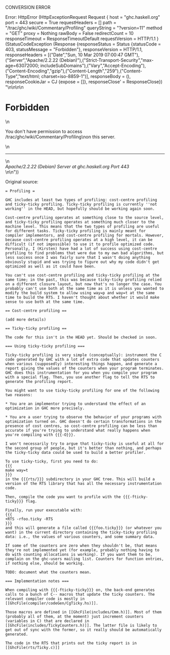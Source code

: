 CONVERSION ERROR

Error: HttpError (HttpExceptionRequest Request {
  host                 = "ghc.haskell.org"
  port                 = 443
  secure               = True
  requestHeaders       = []
  path                 = "/trac/ghc/wiki/Commentary/Profiling"
  queryString          = "?version=11"
  method               = "GET"
  proxy                = Nothing
  rawBody              = False
  redirectCount        = 10
  responseTimeout      = ResponseTimeoutDefault
  requestVersion       = HTTP/1.1
}
 (StatusCodeException (Response {responseStatus = Status {statusCode = 403, statusMessage = "Forbidden"}, responseVersion = HTTP/1.1, responseHeaders = [("Date","Sun, 10 Mar 2019 07:00:47 GMT"),("Server","Apache/2.2.22 (Debian)"),("Strict-Transport-Security","max-age=63072000; includeSubDomains"),("Vary","Accept-Encoding"),("Content-Encoding","gzip"),("Content-Length","259"),("Content-Type","text/html; charset=iso-8859-1")], responseBody = (), responseCookieJar = CJ {expose = []}, responseClose' = ResponseClose}) "<!DOCTYPE HTML PUBLIC \"-//IETF//DTD HTML 2.0//EN\">\n<html><head>\n<title>403 Forbidden</title>\n</head><body>\n<h1>Forbidden</h1>\n<p>You don't have permission to access /trac/ghc/wiki/Commentary/Profiling\non this server.</p>\n<hr>\n<address>Apache/2.2.22 (Debian) Server at ghc.haskell.org Port 443</address>\n</body></html>\n"))

Original source:

```trac
= Profiling =

GHC includes at least two types of profiling: cost-centre profiling and ticky-ticky profiling. Ticky-ticky profiling is currently ''not working'' in the HEAD, but hopefully should be working again soon.

Cost-centre profiling operates at something close to the source level, and ticky-ticky profiling operates at something much closer to the machine level. This means that the two types of profiling are useful for different tasks. Ticky-ticky profiling is mainly meant for compiler implementors, and cost-centre profiling for mortals. However, because cost-centre profiling operates at a high level, it can be difficult (if not impossible) to use it to profile optimized code. Personally, I (Kirsten) have had a lot of success using cost-centre profiling to find problems that were due to my own bad algorithms, but less success once I was fairly sure that I wasn't doing anything obviously stupid and was trying to figure out why my code didn't get optimized as well as it could have been.

You can't use cost-centre profiling and ticky-ticky profiling at the same time; in the past, this was because ticky-ticky profiling relied on a different closure layout, but now that's no longer the case. You probably can't use both at the same time as it is unless you wanted to modify the build system to allow using way=p and way=t at the same time to build the RTS. I haven't thought about whether it would make sense to use both at the same time. 

== Cost-centre profiling ==

(add more details)

== Ticky-ticky profiling == 

The code for this isn't in the HEAD yet. Should be checked in soon.

=== Using ticky-ticky profiling ===

Ticky-ticky profiling is very simple (conceptually): instrument the C code generated by GHC with a lot of extra code that updates counters when various (supposedly) interesting things happen, and generate a report giving the values of the counters when your program terminates. GHC does this instrumentation for you when you compile your program with a special flag. Then, you use another flag to tell the RTS to generate the profiling report. 

You might want to use ticky-ticky profiling for one of the following two reasons: 

* You are an implementor trying to understand the effect of an optimization in GHC more precisely.

* You are a user trying to observe the behavior of your programs with optimization turned on. GHC doesn't do certain transformations in the presence of cost centres, so cost-centre profiling can be less than accurate if you're trying to understand what really happens when you're compiling with {{{-O}}}.

I won't necessarily try to argue that ticky-ticky is useful at all for the second group of people, but it's better than nothing, and perhaps the ticky-ticky data could be used to build a better profiler. 

To use ticky-ticky, first you need to do:
{{{
make way=t
}}}
in the {{{rts/}}} subdirectory in your GHC tree. This will build a version of the RTS library that has all the necessary instrumentation code.

Then, compile the code you want to profile with the {{{-fticky-ticky}}} flag.

Finally, run your executable with:
{{{
+RTS -rfoo.ticky -RTS
}}}
and this will generate a file called {{{foo.ticky}}} (or whatever you want) in the current directory containing the ticky-ticky profiling data: i.e., the values of various counters, and some summary data. 

If some of the counters are zero when they shouldn't be, that means they're not implemented yet (for example, probably nothing having to do with counting allocations is working). If you want them to be, complain on the ghc-users mailing list. Counters for function entries, if nothing else, should be working.

TODO: document what the counters mean.

=== Implementation notes ===

When compiling with {{{-fticky-ticky}}} on, the back-end generates calls to a bunch of C-- macros that update the ticky counters. The relevant compiler code is mostly in [[GhcFile(compiler/codeGen/CgTicky.hs)]].

Those macros are defined in [[GhcFile(includes/Cmm.h)]]. Most of them (probably all of them, at the moment) just increment counters (variables in C) that are declared in [[GhcFile(includes/TickyCounters.h)]]. The latter file is likely to get out of sync with the former, so it really should be automatically generated.

The code in the RTS that prints out the ticky report is in [[GhcFile(rts/Ticky.c)]]
```
